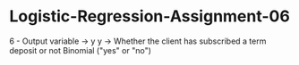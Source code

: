 # Logistic-Regression-Assignment-06
 6 - Output variable -> y y -> Whether the client has subscribed a term deposit or not  Binomial ("yes" or "no")
